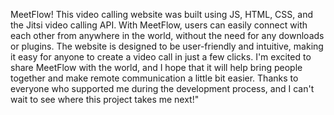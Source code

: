 MeetFlow! This video calling website was built using JS, HTML, CSS, and the Jitsi video calling API.
With MeetFlow, users can easily connect with each other from anywhere in the world, without the need for any downloads or plugins. The website is designed to be user-friendly and intuitive, making it easy for anyone to create a video call in just a few clicks.
I'm excited to share MeetFlow with the world, and I hope that it will help bring people together and make remote communication a little bit easier. Thanks to everyone who supported me during the development process, and I can't wait to see where this project takes me next!"

